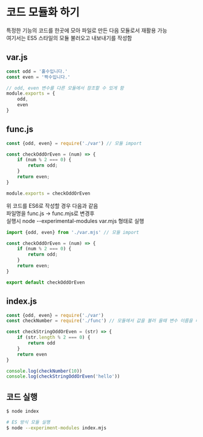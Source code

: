 # 코드 모듈화 하기

특정한 기능의 코드를 한곳에 모아 파일로 만든 다음 모듈로서 재활용 가능  
여기서는 ES5 스타일의 모듈 불러오고 내보내기를 작성함

## var.js

```js
const odd = '홀수입니다.'
const even = '짝수입니다.'

// odd, even 변수를 다른 모듈에서 참조할 수 있게 함
module.exports = {
    odd,
    even
}
```

## func.js
```js
const {odd, even} = require('./var') // 모듈 import

const checkOddOrEven = (num) => {
    if (num % 2 === 0) {
        return odd;
    }
    return even;
}

module.exports = checkOddOrEven
```

위 코드를 ES6로 작성할 경우 다음과 같음  
파일명을 func.js -> func.mjs로 변경후  
실행시 node --experimental-modules var.mjs 형태로 실행

```js
import {odd, even} from './var.mjs' // 모듈 import

const checkOddOrEven = (num) => {
    if (num % 2 === 0) {
        return odd;
    }
    return even;
}

export default checkOddOrEven
```

## index.js
```js
const {odd, even} = require('./var')
const checkNumber = require('./func') // 모듈에서 값을 불러 올때 변수 이름을 다르게 지정가능

const checkStringOddOrEven = (str) => {
    if (str.length % 2 === 0) {
        return odd
    }
    return even
}

console.log(checkNumber(10))
console.log(checkStringOddOrEven('hello'))
```

## 코드 실행
```bash
$ node index

# ES 방식 모듈 실행
$ node --experiment-modules index.mjs
```



